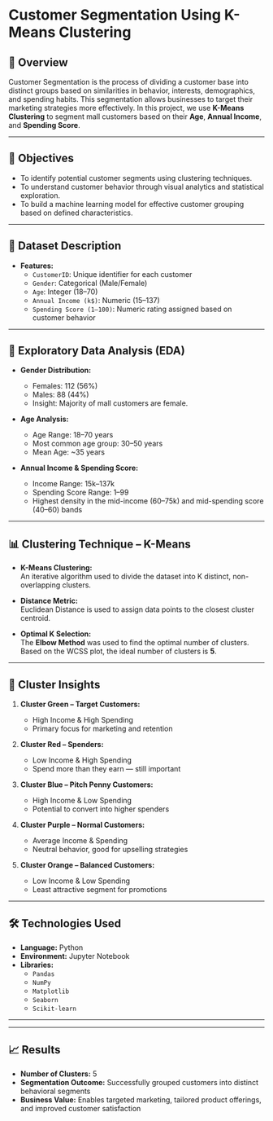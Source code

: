 # Customer Segmentation Using K-Means Clustering

## 📌 Overview

Customer Segmentation is the process of dividing a customer base into distinct groups based on similarities in behavior, interests, demographics, and spending habits. This segmentation allows businesses to target their marketing strategies more effectively. In this project, we use **K-Means Clustering** to segment mall customers based on their **Age**, **Annual Income**, and **Spending Score**.

---

## 🎯 Objectives

- To identify potential customer segments using clustering techniques.
- To understand customer behavior through visual analytics and statistical exploration.
- To build a machine learning model for effective customer grouping based on defined characteristics.

---

## 🧾 Dataset Description

- **Features:**
  - `CustomerID`: Unique identifier for each customer
  - `Gender`: Categorical (Male/Female)
  - `Age`: Integer (18–70)
  - `Annual Income (k$)`: Numeric (15–137)
  - `Spending Score (1–100)`: Numeric rating assigned based on customer behavior

---

## 🧪 Exploratory Data Analysis (EDA)

- **Gender Distribution:**  
  - Females: 112 (56%)  
  - Males: 88 (44%)  
  - Insight: Majority of mall customers are female.

- **Age Analysis:**
  - Age Range: 18–70 years
  - Most common age group: 30–50 years
  - Mean Age: ~35 years

- **Annual Income & Spending Score:**
  - Income Range: 15k–137k
  - Spending Score Range: 1–99
  - Highest density in the mid-income (60–75k) and mid-spending score (40–60) bands

---

## 📊 Clustering Technique – K-Means

- **K-Means Clustering:**  
  An iterative algorithm used to divide the dataset into K distinct, non-overlapping clusters.

- **Distance Metric:**  
  Euclidean Distance is used to assign data points to the closest cluster centroid.

- **Optimal K Selection:**  
  The **Elbow Method** was used to find the optimal number of clusters. Based on the WCSS plot, the ideal number of clusters is **5**.

---

## 🧩 Cluster Insights

1. **Cluster Green – Target Customers:**
   - High Income & High Spending
   - Primary focus for marketing and retention

2. **Cluster Red – Spenders:**
   - Low Income & High Spending
   - Spend more than they earn — still important

3. **Cluster Blue – Pitch Penny Customers:**
   - High Income & Low Spending
   - Potential to convert into higher spenders

4. **Cluster Purple – Normal Customers:**
   - Average Income & Spending
   - Neutral behavior, good for upselling strategies

5. **Cluster Orange – Balanced Customers:**
   - Low Income & Low Spending
   - Least attractive segment for promotions

---

## 🛠 Technologies Used

- **Language:** Python
- **Environment:** Jupyter Notebook
- **Libraries:**
  - `Pandas`
  - `NumPy`
  - `Matplotlib`
  - `Seaborn`
  - `Scikit-learn`

---

---

## 📈 Results

- **Number of Clusters:** 5
- **Segmentation Outcome:** Successfully grouped customers into distinct behavioral segments
- **Business Value:** Enables targeted marketing, tailored product offerings, and improved customer satisfaction
